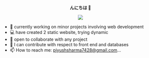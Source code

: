 <p align="center">
    <b>んにちは  👋</b>
</p>
<p align="center">
    <img src="https://c.tenor.com/FdkbSvSxI9MAAAAd/chilled-lamb-mienar.gif">
</p>

- 🔭 currently working on minor projects involving web development
- &#128187; have created 2 static website, trying dynamic
- 👯 open to collaborate with any project 
- 🤔 I can contribute with respect to front end and databases
- 📫 How to reach me: piyushsharma7428@gmail.com...
